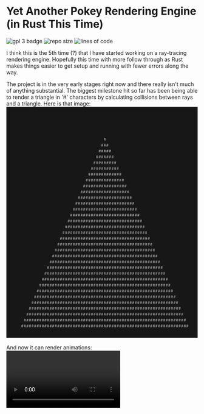 # Yet Another Pokey Rendering Engine (in Rust This Time)

![gpl 3 badge](https://img.shields.io/badge/license-GPL%203.0-blue)
![repo size](https://img.shields.io/github/repo-size/PokeyOne/yapre)
![lines of code](https://img.shields.io/badge/lines%20of%20rust-1105-informational)

I think this is the 5th time (?) that I have started working on a ray-tracing
rendering engine. Hopefully this time with more follow through as Rust makes
things easier to get setup and running with fewer errors along the way.

The project is in the very early stages right now and there really isn't much
of anything substantial. The biggest milestone hit so far has been being able
to render a triangle in '#' characters by calculating collisions between rays
and a triangle. Here is that image:
![first triangle](readme_resources/first_triangle.png)

And now it can render animations:
![first animation](readme_resources/first_animation.mov)

